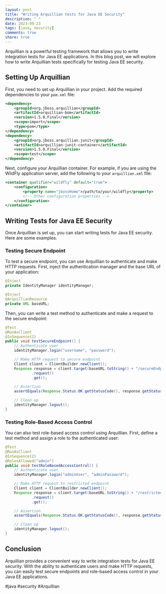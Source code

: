 ```yaml
---
layout: post
title: "Writing Arquillian tests for Java EE Security"
description: " "
date: 2023-09-23
tags: [java, security]
comments: true
share: true
---
```


Arquillian is a powerful testing framework that allows you to write integration tests for Java EE applications. In this blog post, we will explore how to write Arquillian tests specifically for testing Java EE security.

## Setting Up Arquillian

First, you need to set up Arquillian in your project. Add the required dependencies to your `pom.xml` file:

```xml
<dependency>
    <groupId>org.jboss.arquillian</groupId>
    <artifactId>arquillian-bom</artifactId>
    <version>1.5.0.Final</version>
    <scope>import</scope>
    <type>pom</type>
</dependency>
<dependency>
    <groupId>org.jboss.arquillian.junit</groupId>
    <artifactId>arquillian-junit-container</artifactId>
    <version>1.5.0.Final</version>
    <scope>test</scope>
</dependency>
```

Next, configure your Arquillian container. For example, if you are using the WildFly application server, add the following to your `arquillian.xml` file:

```xml
<container qualifier="wildfly" default="true">
    <configuration>
        <property name="jbossHome">/path/to/your/wildfly</property>
        <!-- Other configuration properties -->
    </configuration>
</container>
```

## Writing Tests for Java EE Security

Once Arquillian is set up, you can start writing tests for Java EE security. Here are some examples.

### Testing Secure Endpoint

To test a secure endpoint, you can use Arquillian to authenticate and make HTTP requests. First, inject the authentication manager and the base URL of your application:

```java
@Inject
private IdentityManager identityManager;

@Inject
@ArquillianResource
private URL baseURL;
```

Then, you can write a test method to authenticate and make a request to the secure endpoint:

```java
@Test
@RunAsClient
@InSequence(1)
public void testSecureEndpoint() {
    // Authenticate user
    identityManager.login("username", "password");

    // Make HTTP request to secure endpoint
    Client client = ClientBuilder.newClient();
    Response response = client.target(baseURL.toString() + "/secureEndpoint")
            .request()
            .get();

    // Assertion
    assertEquals(Response.Status.OK.getStatusCode(), response.getStatus());

    // Clean up
    identityManager.logout();
}
```

### Testing Role-Based Access Control

You can also test role-based access control using Arquillian. First, define a test method and assign a role to the authenticated user:

```java
@Test
@RunAsClient
@InSequence(2)
@RolesAllowed("admin")
public void testRoleBasedAccessControl() {
    // Authenticate user
    identityManager.login("adminUser", "adminPassword");

    // Make HTTP request to restricted endpoint
    Client client = ClientBuilder.newClient();
    Response response = client.target(baseURL.toString() + "/restrictedEndpoint")
            .request()
            .get();

    // Assertion
    assertEquals(Response.Status.OK.getStatusCode(), response.getStatus());

    // Clean up
    identityManager.logout();
}
```

## Conclusion

Arquillian provides a convenient way to write integration tests for Java EE security. With the ability to authenticate users and make HTTP requests, you can easily test secure endpoints and role-based access control in your Java EE applications.

#java #security #Arquillian